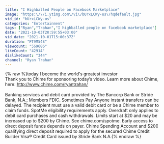 ```yaml
---
title: "I Highballed People on Facebook Marketplace"
image: "https:\/\/i.ytimg.com\/vi\/bUrxLCWy-us\/hqdefault.jpg"
vid_id: "bUrxLCWy-us"
categories: "Entertainment"
tags: ["Ryan","Trahan","I highballed people on facebook marketplace"]
date: "2021-10-03T20:59:55+03:00"
vid_date: "2021-10-01T15:00:37Z"
duration: "PT9M54S"
viewcount: "569686"
likeCount: "42914"
dislikeCount: "344"
channel: "Ryan Trahan"
---
```

{% raw %}today I become the world's greatest investor<br />Thank you to Chime for sponsoring today’s video. Learn more about Chime, here: <a rel="nofollow" target="blank" href="http://www.chime.com/ryantrahan/">http://www.chime.com/ryantrahan/</a> <br /><br />Banking services and debit card provided by The Bancorp Bank or Stride Bank, N.A.; Members FDIC. Sometimes Pay Anyone instant transfers can be delayed. The recipient must use a valid debit card or be a Chime member to claim funds. SpotMe eligibility requirements apply. Overdraft only applies to debit card purchases and cash withdrawals. Limits start at $20 and may be increased up to $200 by Chime. See chime.com/spotme. Early access to direct deposit funds depends on payer.  Chime Spending Account and $200 qualifying direct deposit required to apply for the secured Chime Credit Builder Visa® Credit Card issued by Stride Bank N.A.{% endraw %}
